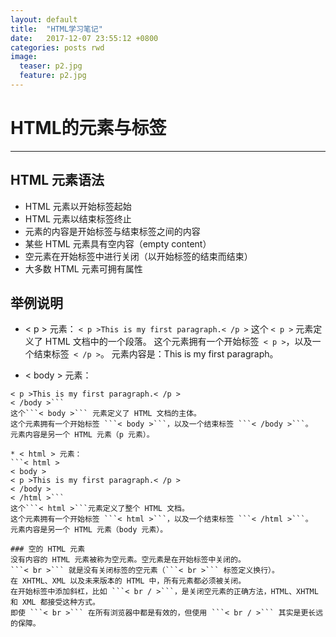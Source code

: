 ```yaml
---
layout: default
title:  "HTML学习笔记"
date:   2017-12-07 23:55:12 +0800
categories: posts rwd
image:
  teaser: p2.jpg
  feature: p2.jpg
---
```

# HTML的元素与标签
---

## HTML 元素语法
* HTML 元素以开始标签起始
* HTML 元素以结束标签终止
* 元素的内容是开始标签与结束标签之间的内容
* 某些 HTML 元素具有空内容（empty content）
* 空元素在开始标签中进行关闭（以开始标签的结束而结束）
* 大多数 HTML 元素可拥有属性

## 举例说明
*  < p > 元素：
```< p >This is my first paragraph.< /p >```
这个 ```< p >``` 元素定义了 HTML 文档中的一个段落。
这个元素拥有一个开始标签``` < p >```，以及一个结束标签``` < /p >```。
元素内容是：This is my first paragraph。

* < body > 元素：
```< body >
< p >This is my first paragraph.< /p >
< /body >```
这个```< body >``` 元素定义了 HTML 文档的主体。
这个元素拥有一个开始标签 ```< body >```，以及一个结束标签 ```< /body >```。
元素内容是另一个 HTML 元素（p 元素）。

* < html > 元素：
```< html >
< body >
< p >This is my first paragraph.< /p >
< /body >
< /html >```
这个```< html >```元素定义了整个 HTML 文档。
这个元素拥有一个开始标签 ```< html >```，以及一个结束标签 ```< /html >```。
元素内容是另一个 HTML 元素（body 元素）。

### 空的 HTML 元素
没有内容的 HTML 元素被称为空元素。空元素是在开始标签中关闭的。
```< br >``` 就是没有关闭标签的空元素（```< br >``` 标签定义换行）。
在 XHTML、XML 以及未来版本的 HTML 中，所有元素都必须被关闭。
在开始标签中添加斜杠，比如 ```< br / >```，是关闭空元素的正确方法，HTML、XHTML 和 XML 都接受这种方式。
即使 ```< br >``` 在所有浏览器中都是有效的，但使用 ```< br / >``` 其实是更长远的保障。